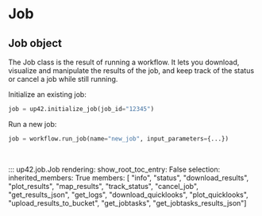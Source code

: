# Job

## Job object

The Job class is the result of running a workflow. It lets you download, visualize and 
manipulate the results of the job, and keep track of the status or cancel a job while
still running.

Initialize an existing job:

```python
job = up42.initialize_job(job_id="12345")
```

Run a new job:
```python
job = workflow.run_job(name="new_job", input_parameters={...})
```

<br>

::: up42.job.Job
    rendering:
        show_root_toc_entry: False
    selection:
        inherited_members: True
        members: [  "info", "status", "download_results", "plot_results", "map_results", 
            "track_status", "cancel_job", "get_results_json", "get_logs", "download_quicklooks", 
            "plot_quicklooks", "upload_results_to_bucket", "get_jobtasks", "get_jobtasks_results_json"]
